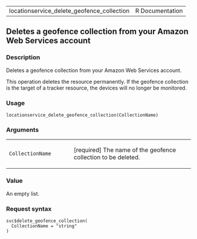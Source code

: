 <table style="width: 100%;">
<tbody>
<tr class="odd">
<td>locationservice_delete_geofence_collection</td>
<td style="text-align: right;">R Documentation</td>
</tr>
</tbody>
</table>

## Deletes a geofence collection from your Amazon Web Services account

### Description

Deletes a geofence collection from your Amazon Web Services account.

This operation deletes the resource permanently. If the geofence
collection is the target of a tracker resource, the devices will no
longer be monitored.

### Usage

    locationservice_delete_geofence_collection(CollectionName)

### Arguments

<table>
<colgroup>
<col style="width: 35%" />
<col style="width: 65%" />
</colgroup>
<tbody>
<tr class="odd">
<td><code
id="locationservice_delete_geofence_collection_:_CollectionName">CollectionName</code></td>
<td><p>[required] The name of the geofence collection to be
deleted.</p></td>
</tr>
</tbody>
</table>

### Value

An empty list.

### Request syntax

    svc$delete_geofence_collection(
      CollectionName = "string"
    )
